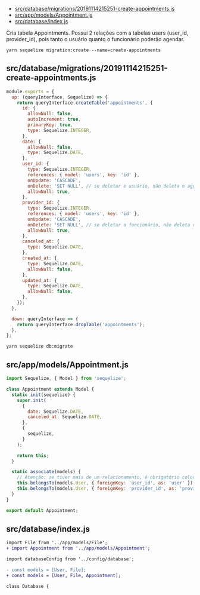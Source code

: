<!-- TOC -->

- [src/database/migrations/20191114215251-create-appointments.js](#srcdatabasemigrations20191114215251-create-appointmentsjs)
- [src/app/models/Appointment.js](#srcappmodelsappointmentjs)
- [src/database/index.js](#srcdatabaseindexjs)

<!-- /TOC -->

Cria tabela Appointments. Possui 2 relações com a tabelas users
(user_id, provider_id), pois tanto o usuário quanto o funcionário poderão
agendar.

`yarn sequelize migration:create --name=create-appointments`

## src/database/migrations/20191114215251-create-appointments.js

```javascript
module.exports = {
  up: (queryInterface, Sequelize) => {
    return queryInterface.createTable('appointments', {
      id: {
        allowNull: false,
        autoIncrement: true,
        primaryKey: true,
        type: Sequelize.INTEGER,
      },
      date: {
        allowNull: false,
        type: Sequelize.DATE,
      },
      user_id: {
        type: Sequelize.INTEGER,
        references: { model: 'users', key: 'id' },
        onUpdate: 'CASCADE',
        onDelete: 'SET NULL', // se deletar o usuário, não deleta o agendamento
        allowNull: true,
      },
      provider_id: {
        type: Sequelize.INTEGER,
        references: { model: 'users', key: 'id' },
        onUpdate: 'CASCADE',
        onDelete: 'SET NULL', // se deletar o funcionário, não deleta o agendamento
        allowNull: true,
      },
      canceled_at: {
        type: Sequelize.DATE,
      },
      created_at: {
        type: Sequelize.DATE,
        allowNull: false,
      },
      updated_at: {
        type: Sequelize.DATE,
        allowNull: false,
      },
    });
  },

  down: queryInterface => {
    return queryInterface.dropTable('appointments');
  },
};
```

`yarn sequelize db:migrate`

## src/app/models/Appointment.js

```javascript
import Sequelize, { Model } from 'sequelize';

class Appointment extends Model {
  static init(sequelize) {
    super.init(
      {
        date: Sequelize.DATE,
        canceled_at: Sequelize.DATE,
      },
      {
        sequelize,
      }
    );

    return this;
  }

  static associate(models) {
    // Atenção: se tiver mais de um relacionamento, é obrigatório colocar apelido nos campos
    this.belongsTo(models.User, { foreignKey: 'user_id', as: 'user' });
    this.belongsTo(models.User, { foreignKey: 'provider_id', as: 'provider' });
  }
}

export default Appointment;
```

## src/database/index.js

```diff
import File from '../app/models/File';
+ import Appointment from '../app/models/Appointment';

import databaseConfig from '../config/database';

- const models = [User, File];
+ const models = [User, File, Appointment];

class Database {
```
